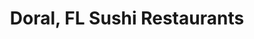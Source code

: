 ---
layout: city
title: Doral, FL Sushi Restaurants
permalink: /florida/doral/
stateAbbr: FL
stateName: Florida
cityName: Doral
---